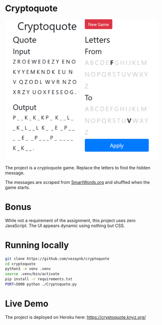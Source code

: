 # Cryptoquote

![Screenshot](./cryptoquote.png)

The project is a cryptoquote game. Replace the letters to find the hidden message.

The messages are scraped from [SmartWords.org](https://www.smart-words.org/quotes-sayings/famous-one-liners.html) and shuffled when the game starts.

# Bonus

While not a requirement of the assignment, this project uses zero JavaScript. The UI appears dynamic using nothing but CSS.

# Running locally

```sh
git clone https://github.com/vezaynk/cryptoquote
cd cryptoquote
python3 -m venv .venv
source .venv/bin/activate
pip install -r requirements.txt
PORT=5000 python ./Cryptoquote.py
```

# Live Demo

The project is deployed on Heroku here: https://cryptoquote.knyz.org/

